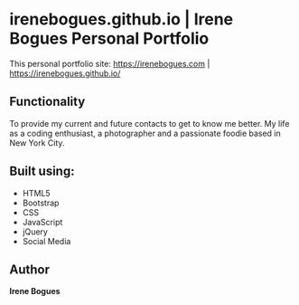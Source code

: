# irenebogues.github.io | Irene Bogues Personal Portfolio

This personal portfolio site: https://irenebogues.com  | https://irenebogues.github.io/

## Functionality
To provide my current and future contacts to get to know me better. My life as a coding enthusiast, a photographer and a passionate foodie based in New York City.

## Built using:
* HTML5 
* Bootstrap
* CSS 
* JavaScript
* jQuery
* Social Media

## Author
**Irene Bogues** 


